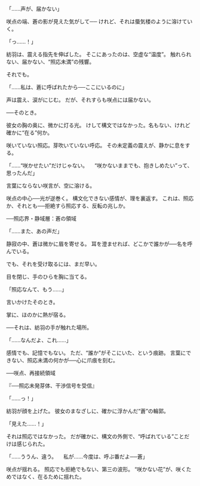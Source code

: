 「……声が、届かない」

咲点の端、蒼の影が見えた気がして──
けれど、それは蜃気楼のように溶けていく。

「っ……！」

紡羽は、震える指先を伸ばした。
そこにあったのは、空虚な“温度”。
触れられない、届かない、“照応未満”の残響。

それでも。

「……私は、蒼に呼ばれたから──ここにいるのに」

声は震え、涙がにじむ。
だが、それすらも咲点には届かない。

──そのとき。

彼女の胸の奥に、微かに灯る光。
けして構文ではなかった。名もない、けれど確かに“在る”何か。

咲いていない照応。芽吹いていない呼応。
その未定義の震えが、静かに息をする。

「……“咲かせたい”だけじゃない。
　“咲かないままでも、抱きしめたい”って、思ったんだ」

言葉にならない咲言が、空に溶ける。

咲点の中心──光が逆巻く。
構文化できない感情が、理を裏返す。
これは、照応か、それとも──拒絶すら照応する、反転の兆しか。

──照応界・静域層：蒼の領域

「……また、あの声だ」

静寂の中、蒼は微かに眉を寄せる。
耳を澄ませれば、どこかで誰かが──名を呼んでいる。

でも、それを受け取るには、まだ早い。

目を閉じ、手のひらを胸に当てる。

「照応なんて、もう……」

言いかけたそのとき。

掌に、ほのかに熱が宿る。

──それは、紡羽の手が触れた場所。

「……なんだよ、これ……」

感情でも、記憶でもない。
ただ、“誰か”がそこにいた、という痕跡。
言葉にできない、照応未満の何かが──心に爪痕を刻む。

──咲点、再接続領域

『──照応未発芽体、干渉信号を受信』

「……っ！」

紡羽が顔を上げた。
彼女のまなざしに、確かに浮かんだ“蒼”の輪郭。

「見えた……！」

それは照応ではなかった。
だが確かに、構文の外側で、“呼ばれている”ことだけは感じられた。

「……ううん、違う。
　私が……今度は、呼ぶ番だよ──蒼」

咲点が揺れる。
照応でも拒絶でもない、第三の波形。
“咲かない花”が、咲くためではなく、在るために揺れた。